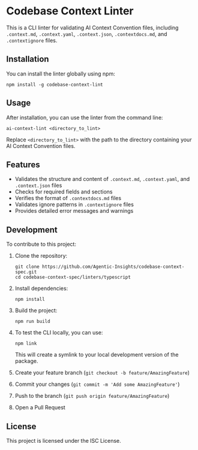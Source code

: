 # Codebase Context Linter

This is a CLI linter for validating AI Context Convention files, including `.context.md`, `.context.yaml`, `.context.json`, `.contextdocs.md`, and `.contextignore` files.

## Installation

You can install the linter globally using npm:

```
npm install -g codebase-context-lint
```

## Usage

After installation, you can use the linter from the command line:

```
ai-context-lint <directory_to_lint>
```

Replace `<directory_to_lint>` with the path to the directory containing your AI Context Convention files.

## Features

- Validates the structure and content of `.context.md`, `.context.yaml`, and `.context.json` files
- Checks for required fields and sections
- Verifies the format of `.contextdocs.md` files
- Validates ignore patterns in `.contextignore` files
- Provides detailed error messages and warnings

## Development

To contribute to this project:

1. Clone the repository:
   ```
   git clone https://github.com/Agentic-Insights/codebase-context-spec.git
   cd codebase-context-spec/linters/typescript
   ```

2. Install dependencies:
   ```
   npm install
   ```

3. Build the project:
   ```
   npm run build
   ```

4. To test the CLI locally, you can use:
   ```
   npm link
   ```
   This will create a symlink to your local development version of the package.

5. Create your feature branch (`git checkout -b feature/AmazingFeature`)
6. Commit your changes (`git commit -m 'Add some AmazingFeature'`)
7. Push to the branch (`git push origin feature/AmazingFeature`)
8. Open a Pull Request

## License

This project is licensed under the ISC License.